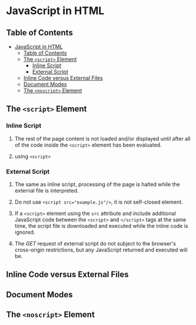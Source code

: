 # JavaScript in HTML

## Table of Contents

- [JavaScript in HTML](#javascript-in-html)
  - [Table of Contents](#table-of-contents)
  - [The ```<script>``` Element](#the-script-element)
    - [Inline Script](#inline-script)
    - [External Script](#external-script)
  - [Inline Code versus External Files](#inline-code-versus-external-files)
  - [Document Modes](#document-modes)
  - [The ```<noscript>``` Element](#the-noscript-element)

## The ```<script>``` Element

### Inline Script

1. The rest of the page content is not loaded and/or displayed until after all of the code inside the ```<script>``` element has been evaluated.

2. using ```<script>```

### External Script

1. The same as inline script, processing of the page is halted while the external file is interpreted.

2. Do not use ```<script src="example.js"/>```, it is not self-closed element.

3. If a ```<script>``` element using the ```src``` attribute and include additional JavaScript code between the ```<script>``` and ```</script>``` tags at the same time, the script file is downloaded and executed while the inline code is ignored.

4. The *GET* request of external script do not subject to the browser's cross-origin restrictions, but any JavaScript returned and executed will be.

## Inline Code versus External Files

## Document Modes

## The ```<noscript>``` Element
